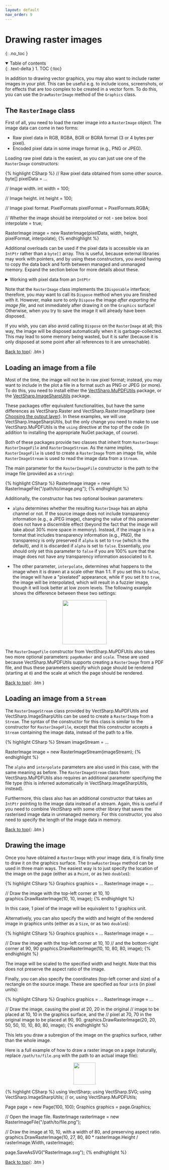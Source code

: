```yaml
---
layout: default
nav_order: 9
---
```


# Drawing raster images
{: .no_toc }

<details open markdown="block">
  <summary>
    Table of contents
  </summary>
  {: .text-delta }
1. TOC
{:toc}
</details>


In addition to drawing vector graphics, you may also want to include raster images in your plot. This can be useful e.g. to include icons, screenshots, or for effects that are too complex to be created in a vector form. To do this, you can use the `DrawRasterImage` method of the `Graphics` class.

## The `RasterImage` class

First of all, you need to load the raster image into a `RasterImage` object. The image data can come in two forms:

* Raw pixel data in RGB, RGBA, BGR or BGRA format (3 or 4 bytes per pixel).
* Encoded pixel data in some image format (e.g., PNG or JPEG).

Loading raw pixel data is the easiest, as you can just use one of the `RasterImage` constructors:

{% highlight CSharp %}
// Raw pixel data obtained from some other source.
byte[] pixelData = ...

// Image width.
int width = 100;

// Image height.
int height = 100;

// Image pixel format.
PixelFormats pixelFormat = PixelFormats.RGBA;

// Whether the image should be interpolated or not - see below.
bool interpolate = true;

RasterImage image = new RasterImage(pixelData, width, height, pixelFormat, interpolate);
{% endhighlight %}

Additional overloads can be used if the pixel data is accessible via an `IntPtr` rather than a `byte[]` array. This is useful, because external libraries may work with pointers, and by using these constructors, you avoid having to copy the data back and forth between managed and unmanaged memory. Expand the section below for more details about these.

<details markdown="block">
  <summary>
    Working with pixel data from an <code>IntPtr</code>
  </summary>
  {: .text-delta }

While raw pixel data coming from a `byte[]` array can be in RGB/RGBA or BGR/BGRA format, pixel data from an `IntPtr` must be either in RGB or RGBA format. When you use one of the constructors described here, the pixel data is not copied: accordingly, they are much faster and less resource-intensive than the constructor that takes a `byte[]` array.

The first constructor accepts the address of the image data as an `IntPtr`. As before, you need to specify the width and height of the image, as well as whether it contains an alpha channel (and thus is in RGBA format) or not (and thus is in RGB format).

{% highlight CSharp %}
// Raw pixel data obtained from some other source.
IntPtr pixelData = ...

// Image width.
int width = 100;

// Image height.
int height = 100;

// Whether the image contains an alpha channel or not.
bool alpha = true;

// Whether the image should be interpolated or not - see below.
bool interpolate = true;

RasterImage image = new RasterImage(pixelData, width, height, alpha, interpolate);
{% endhighlight %}

If you use this approach, you will have to keep track of the lifetime of the `RasterImage`, so that you can free the memory associated to the `IntPtr` at the right time.

If you create the image using the following constructor, instead, `VectSharp` will take care of automatically freeing the memory when the `RasterImage` is disposed (the library will also call `GC.RemoveMemoryPressure` to notify the garbage collector that the memory has been freed). This constructor, instead of a raw `IntPtr`, takes a `DisposableIntPtr` as a `ref` parameter. The `ref` keyword is used to indicate that the `RasterImage` takes ownership of the `DisposableIntPtr` and will take care of disposing it when necessary.

A `DisposableIntPtr` is a simple wrapper over an `IntPtr` that implements `IDisposable` and, when disposed, calls `Marshal.FreeHGlobal` to free the memory associated to the `IntPtr`.

{% highlight CSharp %}
// Raw pixel data obtained from some other source.
IntPtr pixelData = ...

// DisposableIntPtr wrapper over the pixelData pointer.
DisposableIntPtr disposableWrapper = new DisposableIntPtr(pixelData);

// Image width.
int width = 100;

// Image height.
int height = 100;

// Whether the image contains an alpha channel or not.
bool alpha = true;

// Whether the image should be interpolated or not - see below.
bool interpolate = true;

RasterImage image = new RasterImage(ref disposableWrapper, width, height, alpha, interpolate);
{% endhighlight %}

Unless you have reason to do otherwise, it is recommended that you use this second constructor, as it ensures that the lifetime of the unmanaged memory associated to the image corresponds with the lifetime of the `RasterImage` itself (otherwise, you may accidentally free the unmanaged memory before having finished using the image).
</details>

Note that the `RasterImage` class implements the `IDisposable` interface; therefore, you may want to call its `Dispose` method when you are finished with it. However, make sure to only `Dispose` the image _after exporting the image file_, and not immediately after drawing it on the `Graphics` surface! Otherwise, when you try to save the image it will already have been disposed.

If you wish, you can also avoid calling `Dispose` on the `RasterImage` at all; this way, the image will be disposed automatically when it is garbage-collected. This may lead to some memory being wasted, but it is safer (because it is only disposed at some point after all references to it are unreachable).

[Back to top](#){: .btn }

## Loading an image from a file

Most of the time, the image will not be in raw pixel format; instead, you may want to include in the plot a file in a format such as PNG or JPEG (or more). To do this, you need to install either the [VectSharp.MuPDFUtils](https://nuget.org/packages/VectSharp.MuPDFUtils) package, or the [VectSharp.ImageSharpUtils](https://nuget.org/packages/VectSharp.ImageSharpUtils) package.

These packages offer equivalent functionalities, but have the same differences as VectSharp.Raster and VectSharp.Raster.ImageSharp (see [Choosing the output layer](output_layer.html)). In these examples, we will use VectSharp.ImageSharpUtils, but the only change you need to make to use VectSharp.MuPDFUtils is the `using` directive at the top of the code (in addition to installing the appropriate NuGet package, of course).

Both of these packages provide two classes that inherit from `RasterImage`: `RasterImageFile` and `RasterImageStream`. As the name implies, `RasterImageFile` is used to create a `RasterImage` from an image file, while `RasterImageStream` is used to read the image data from a `Stream`.

The main parameter for the `RasterImageFile` constructor is the path to the image file (provided as a `string`):

{% highlight CSharp %}
RasterImage image = new RasterImageFile("/path/to/image.png");
{% endhighlight %}

Additionally, the constructor has two optional boolean parameters:

* `alpha` determines whether the resulting `RasterImage` has an alpha channel or not. If the source image does not include transparency information (e.g., a JPEG image), changing the value of this parameter does not have a discernible effect (beyond the fact that the image will take about 30% more space in memory). Instead, if the image is in a format that includes transparency information (e.g., PNG), the transparency is only preserved if `alpha` is set to `true` (which is the default), and it is discarded if `alpha` is set to `false`. Essentially, you should only set this parameter to `false` if you are 100% sure that the image does not have any transparency information associated to it.

* The other parameter, `interpolate`, determines what happens to the image when it is drawn at a scale other than 1:1. If you set this to `false`, the image will have a "pixelated" appearance, while if you set it to `true`, the image will be interpolated, which will result in a fuzzier image, though it will look better at low zoom levels. The following example shows the difference between these two settings:

<div class="code-example">
    <p style="text-align: center">
        <img src="assets/tutorials/RasterImages.svg" style="height: 10em" />
    </p>
</div>

The `RasterImageFile` constructor from VectSharp.MuPDFUtils also takes two more optional parameters: `pageNumber` and `scale`. These are used because VectSharp.MuPDFUtils supports creating a `RasterImage` from a PDF file, and thus these parameters specify which page should be rendered (starting at `0`) and the scale at which the page should be rendered.

[Back to top](#){: .btn }

## Loading an image from a `Stream`

The `RasterImageStream` class provided by VectSharp.MuPDFUtils and VectSharp.ImageSharpUtils can be used to create a `RasterImage` from a `Stream`. The syntax of the constructor for this class is similar to the constructor for `RasterImageFile`, except that this constructor accepts a `Stream` containing the image data, instead of the path to a file.

{% highlight CSharp %}
Stream imageStream = ...

RasterImage image = new RasterImageStream(imageStream);
{% endhighlight %}

The `alpha` and `interpolate` parameters are also used in this case, with the same meaning as before. The `RasterImageStream` class from VectSharp.MuPDFUtils also requires an additional parameter specifying the file type (this is inferred automatically in VectSharp.ImageSharpUtils, instead).

Furthermore, this class also has an additional constructor that takes an `IntPtr` pointing to the image data instead of a stream. Again, this is useful if you need to combine VectSharp with some other library that saves the rasterised image data in unmanaged memory. For this constructor, you also need to specify the length of the image data in memory.

[Back to top](#){: .btn }

## Drawing the image

Once you have obtained a `RasterImage` with your image data, it is finally time to draw it on the graphics surface. The `DrawRasterImage` method can be used in three main ways. The easiest way is to just specify the location of the image on the page (either as a `Point`, or as two `double`s):

{% highlight CSharp %}
Graphics graphics = ...
RasterImage image = ...

// Draw the image with the top-left corner at 10, 10
graphics.DrawRasterImage(10, 10, image);
{% endhighlight %}

In this case, 1 pixel of the image will be equivalent to 1 graphics unit.

Alternatively, you can also specify the width and height of the rendered image in graphics units (either as a `Size`, or as two `double`s):

{% highlight CSharp %}
Graphics graphics = ...
RasterImage image = ...

// Draw the image with the top-left corner at 10, 10
// and the bottom-right corner at 90, 90
graphics.DrawRasterImage(10, 10, 80, 80, image);
{% endhighlight %}

The image will be scaled to the specified width and height. Note that this does not preserve the aspect ratio of the image.

Finally, you can also specify the coordinates (top-left corner and size) of a rectangle on the source image. These are specified as four `int`s (in pixel units):

{% highlight CSharp %}
Graphics graphics = ...
RasterImage image = ...

// Draw the image, causing the pixel at 20, 20 in the original
// image to be placed at 10, 10 in the graphics surface, and the
// pixel at 70, 70 in the original image to be placed at 90, 90.
graphics.DrawRasterImage(20, 20, 50, 50, 10, 10, 80, 80, image);
{% endhighlight %}

This lets you draw a subregion of the image on the graphics surface, rather than the whole image.

Here is a full example of how to draw a raster image on a page (naturally, replace `/path/to/file.png` with the path to an actual image file):

<div class="code-example">
    <p style="text-align: center">
        <img src="assets/tutorials/RasterImage.svg" style="height: 5em" />
    </p>
</div>
{% highlight CSharp %}
using VectSharp;
using VectSharp.SVG;
using VectSharp.ImageSharpUtils;
// or, using VectSharp.MuPDFUtils;

Page page = new Page(100, 100);
Graphics graphics = page.Graphics;

// Open the image file.
RasterImage rasterImage = new RasterImageFile("/path/to/file.png");

// Draw the image at 10, 10, with a width of 80, and preserving aspect ratio.
graphics.DrawRasterImage(10, 27, 80, 80 * rasterImage.Height / rasterImage.Width, rasterImage);

page.SaveAsSVG("RasterImage.svg");
{% endhighlight %}

[Back to top](#){: .btn }
